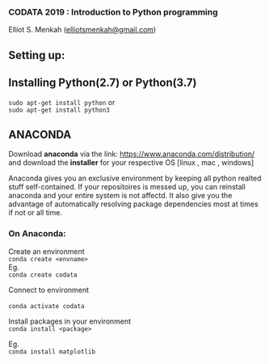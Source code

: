 ### CODATA 2019 : Introduction to Python programming

Elliot S. Menkah (elliotsmenkah@gmail.com) <br>

## Setting up:

## Installing Python(2.7) or Python(3.7)

`sudo apt-get install python` or <br>
`sudo apt-get install python3`


## ANACONDA
Download **anaconda** via the link: 
https://www.anaconda.com/distribution/ and download the **installer** for your respective OS [linux , mac , windows]

Anaconda gives you an exclusive environment by keeping all python realted stuff self-contained. If your repositoires is messed up, you can reinstall anaconda and your entire system is not affectd. It also give you the advantage of automatically resolving package dependencies most at times if not or all time. 


### On Anaconda: 
Create an environment <br> 
`conda create <envname>` <br> 
Eg. <br>
`conda create codata` <br>

Connect to environment <br>
 <br>
`conda activate codata` <br>

Install packages in your environment <br>
`conda install <package>` <br> 

Eg. <br>
`conda install matplotlib`

